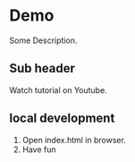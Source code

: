# Demo

Some Description.

## Sub header

Watch tutorial on Youtube.
## local development
1. Open index.html in browser.
2. Have fun
